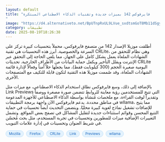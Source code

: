 ```yaml
---
layout: default
title: "فايرفوكس 142 بميزات جديدة وتقنيات الذكاء الاصطناعي المبتكرة
"
image: "https://d4.alternativeto.net/BpUTnpRxUL9LVue_sxdtsmGoT8Mb11dSgyJ0yQtRvDU/rs:fill:1520:760:0/g:ce:0:0/YWJzOi8vZGlzdC9jb250ZW50LzE3NTU2Mjg3MDM2ODEucG5n.png"
category: تطبيقات
date: 2025-08-19T18:26:38
---
```


أطلقت موزيلا الإصدار 142 من متصفح فايرفوكس، محملاً بتحسينات كبيرة تركز على السرعة والخصوصية. أبرز هذه التحسينات هي تقنية CRLite، وهي نظام للتحقق من الشهادات الملغاة يعمل بشكل كامل على الجهاز، مما يلغي الحاجة إلى التحقق عبر الإنترنت ويقلل التأخير ويكفل حماية البيانات من الأطراف الخارجية. تحديثات CRLite اليومية صغيرة الحجم (300 كيلوبايت فقط)، مما يجعلها حلاً آمناً وفعالاً لإدارة قائمة الشهادات الملغاة، وقد صُممت موزيلا هذه التقنية لتكون قابلة للتكيف مع المتصفحات الأخرى.

بالإضافة إلى ذلك، وسع فايرفوكس نطاق استخدام الذكاء الاصطناعي، مع ميزات مثل Link Previews التي تتيح للمستخدمين رؤية معاينة للروابط تتضمن صورة مصغرة ووصفاً وتقديراً لوقت القراءة، مع ملخصات مُنشأة بواسطة الذكاء الاصطناعي للأجهزة المدعومة في مناطق محددة. يدعم فايرفوكس الآن واجهة برمجة التطبيقات wllama، مما يتيح للإضافات تشغيل نماذج لغوية كبيرة محليًا. ويتضمن التحديث أيضاً تحسينات في حماية التتبع المحسن وقوائم استثناءات جديدة لتقليل المشاكل في تصفح بعض المواقع. وتشمل التغييرات الإضافية ميزات للمطورين وتحسينات في تجربة المستخدم، مثل بحث مُحسّن في شريط العنوان وتحسينات في إدارة علامات التبويب.

<div style="margin-top:2px; margin-bottom:2px;"><a href="https://bidjadraft.github.io/?query=Mozilla" style="background:#e3f2fd; color:#1565c0; font-size:80%; border-radius:12px; padding:3px 10px; margin:2px 4px 2px 0; display:inline-block; border:1px solid #bbdefb; text-decoration:none;">Mozilla</a> <a href="https://bidjadraft.github.io/?query=Firefox" style="background:#e3f2fd; color:#1565c0; font-size:80%; border-radius:12px; padding:3px 10px; margin:2px 4px 2px 0; display:inline-block; border:1px solid #bbdefb; text-decoration:none;">Firefox</a> <a href="https://bidjadraft.github.io/?query=CRLite" style="background:#e3f2fd; color:#1565c0; font-size:80%; border-radius:12px; padding:3px 10px; margin:2px 4px 2px 0; display:inline-block; border:1px solid #bbdefb; text-decoration:none;">CRLite</a> <a href="https://bidjadraft.github.io/?query=Link" style="background:#e3f2fd; color:#1565c0; font-size:80%; border-radius:12px; padding:3px 10px; margin:2px 4px 2px 0; display:inline-block; border:1px solid #bbdefb; text-decoration:none;">Link</a> <a href="https://bidjadraft.github.io/?query=Previews" style="background:#e3f2fd; color:#1565c0; font-size:80%; border-radius:12px; padding:3px 10px; margin:2px 4px 2px 0; display:inline-block; border:1px solid #bbdefb; text-decoration:none;">Previews</a> <a href="https://bidjadraft.github.io/?query=wllama" style="background:#e3f2fd; color:#1565c0; font-size:80%; border-radius:12px; padding:3px 10px; margin:2px 4px 2px 0; display:inline-block; border:1px solid #bbdefb; text-decoration:none;">wllama</a></div><br><br>
